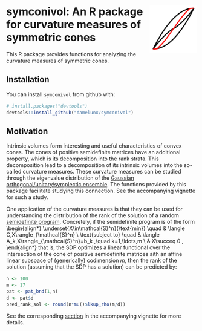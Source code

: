 
<!-- README.md is generated from README.Rmd. Please edit that file -->
symconivol:<img src="logo.png" width="125" height="125" align="right"/> An R package for curvature measures of symmetric cones
==============================================================================================================================

This R package provides functions for analyzing the curvature measures of symmetric cones.

Installation
------------

You can install `symconivol` from github with:

``` r
# install.packages("devtools")
devtools::install_github("damelunx/symconivol")
```

Motivation
----------

Intrinsic volumes form interesting and useful characteristics of convex cones. The cones of positive semidefinite matrices have an additional property, which is its decomposition into the rank strata. This decomposition lead to a decomposition of its intrinsic volumes into the so-called curvature measures. These curvature measures can be studied through the eigenvalue distribution of the [Gaussian orthogonal/unitary/symplectic ensemble](https://en.wikipedia.org/wiki/Random_matrix). The functions provided by this package facilitate studying this connection. See the accompanying vignette for such a study.

One application of the curvature measures is that they can be used for understanding the distribution of the rank of the solution of a random [semidefinite program](https://en.wikipedia.org/wiki/Semidefinite_programming). Concretely, if the semidefinite program is of the form
\begin{align*}
    \underset{X\in\mathcal{S}^n}{\text{min}} \quad & \langle C,X\rangle_{\mathcal{S}^n}
\\ \text{subject to} \quad & \langle A_k,X\rangle_{\mathcal{S}^n}=b_k ,\quad k=1,\ldots,m
\\ & X\succeq 0 ,
\end{align*}
that is, the SDP optimizes a linear functional over the intersection of the cone of positive semidefinite matrices aith an affine linear subspace of (generically) codimension *m*, then the rank of the solution (assuming that the SDP has a solution) can be predicted by:

``` r
n <- 100
m <- 17
pat <- pat_bnd(1,n)
d <- pat$d
pred_rank_sol <- round(n*mu()$lkup_rho(m/d))
```

See the corresponding [section](articles/curv_meas.html#appl_SDP) in the accompanying vignette for more details.
